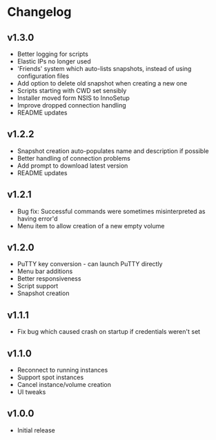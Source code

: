 Changelog
=========

v1.3.0
------

 - Better logging for scripts
 - Elastic IPs no longer used
 - 'Friends' system which auto-lists snapshots, instead of using configuration files
 - Add option to delete old snapshot when creating a new one
 - Scripts starting with CWD set sensibly
 - Installer moved form NSIS to InnoSetup
 - Improve dropped connection handling
 - README updates

v1.2.2
------

 - Snapshot creation auto-populates name and description if possible
 - Better handling of connection problems
 - Add prompt to download latest version
 - README updates

v1.2.1
--------

 - Bug fix: Successful commands were sometimes misinterpreted as having error'd
 - Menu item to allow creation of a new empty volume

v1.2.0
------

 - PuTTY key conversion - can launch PuTTY directly
 - Menu bar additions
 - Better responsiveness
 - Script support
 - Snapshot creation

v1.1.1
------

 - Fix bug which caused crash on startup if credentials weren't set

v1.1.0
------

 - Reconnect to running instances
 - Support spot instances
 - Cancel instance/volume creation
 - UI tweaks

v1.0.0
------

 - Initial release
